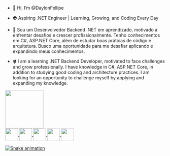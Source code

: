 - 👋 Hi, I’m @DaylonFellipe
  
- 👽 Aspiring .NET Engineer | Learning, Growing, and Coding Every Day

- 🌱 Sou um Desenvolvedor Backend .NET em aprendizado, motivado a enfrentar desafios e crescer profissionalmente. Tenho conhecimentos em C#, ASP.NET Core, além de estudar boas práticas de código e arquitetura. Busco uma oportunidade para me desafiar aplicando e expandindo meus conhecimentos.

- 🍀 I am a learning .NET Backend Developer, motivated to face challenges and grow professionally. I have knowledge in C#, ASP.NET Core, in addition to studying good coding and architecture practices. I am looking for an opportunity to challenge myself by applying and expanding my knowledge.

 <div>
 <a href="https://github.com/daylonfellipe">
 <img loading="lazy" height="120em" src="https://github-readme-stats.vercel.app/api/top-langs/?username=daylonfellipe&layout=compact&langs_count=7&theme=transparent"/>
 </div>
   
 <div style="display" inline_block>
<img align="center" width="40" height"30" src="https://cdn.jsdelivr.net/gh/devicons/devicon@latest/icons/visualstudio/visualstudio-original.svg" />
   <img align="center" width="40" height"30" src="https://cdn.jsdelivr.net/gh/devicons/devicon@latest/icons/csharp/csharp-original.svg" />
   <img align="center" width="40" height"30" src="https://cdn.jsdelivr.net/gh/devicons/devicon@latest/icons/dotnetcore/dotnetcore-original.svg" />
   <img align="center" width="40" height"30" src="https://cdn.jsdelivr.net/gh/devicons/devicon@latest/icons/docker/docker-original.svg" />
   <img align="center" width="40" height"30" src="https://cdn.jsdelivr.net/gh/devicons/devicon@latest/icons/dbeaver/dbeaver-original.svg" />

   ![Snake animation](https://github.com/daylonfellipe/daylonfellipe/blob/output/github-contribution-grid-snake.svg)
 </div>
